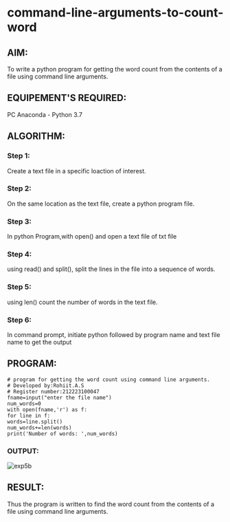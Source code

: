 # command-line-arguments-to-count-word
## AIM:
To write a python program for getting the word count from the contents of a file using command line arguments.
## EQUIPEMENT'S REQUIRED: 
PC
Anaconda - Python 3.7
## ALGORITHM: 
### Step 1:
Create a text file in a specific loaction of interest.
### Step 2: 
On the same location as the text file, create a python program file. 
### Step 3: 
In python Program,with open() and open a text file of txt file
### Step 4:  
using read() and split(), split the lines in the file into a sequence of words.
### Step 5: 
using len() count the number of words in the text file.
### Step 6: 
In command prompt, initiate python followed by program name and text file name to get the output
## PROGRAM:
```
# program for getting the word count using command line arguments.
# Developed by:Rohiit.A.S
# Register number:212223100047
fname=input("enter the file name")
num_words=0
with open(fname,'r') as f:
for line in f:
words=line.split()
num_words+=len(words)
print('Number of words: ',num_words)
```

### OUTPUT:
![exp5b](https://github.com/Rohiit2005/command-line-arguments-to-count-word/assets/138849178/bd389d64-b999-453a-8847-c3661898ee8e)





## RESULT:
Thus the program is written to find the word count from the contents of a file using command line arguments.
